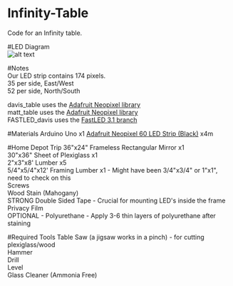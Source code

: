 # Infinity-Table
Code for an Infinity table.  

#LED Diagram  
![alt text](http://daviseford.com/sites/default/files/table_led_map.png "LED Layout")

#Notes  
Our LED strip contains 174 pixels.  
35 per side, East/West  
52 per side, North/South  

davis_table uses the [Adafruit Neopixel library](https://github.com/adafruit/Adafruit_NeoPixel)  
matt_table uses the [Adafruit Neopixel library](https://github.com/adafruit/Adafruit_NeoPixel)    
FASTLED_davis uses the [FastLED 3.1 branch](https://github.com/FastLED/FastLED/tree/FastLED3.1)  

#Materials
Arduino Uno x1
[Adafruit Neopixel 60 LED Strip (Black)](http://www.adafruit.com/products/1461) x4m



#Home Depot Trip
36"x24" Frameless Rectangular Mirror x1  
30"x36" Sheet of Plexiglass x1  
2"x3"x8' Lumber x5  
5/4"x5/4"x12' Framing Lumber x1 - Might have been 3/4"x3/4" or 1"x1", need to check on this  
Screws  
Wood Stain (Mahogany)  
STRONG Double Sided Tape - Crucial for mounting LED's inside the frame  
Privacy Film  
OPTIONAL - Polyurethane - Apply 3-6 thin layers of polyurethane after staining

#Required Tools
Table Saw (a jigsaw works in a pinch) - for cutting plexiglass/wood  
Hammer  
Drill  
Level  
Glass Cleaner (Ammonia Free)  
